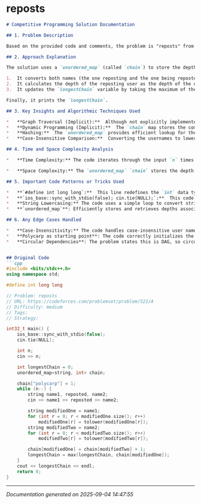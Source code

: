 # reposts

```markdown
# Competitive Programming Solution Documentation

## 1. Problem Description

Based on the provided code and comments, the problem is "reposts" from Codeforces (URL: https://codeforces.com/problemset/problem/522/A).  The problem describes a reposting chain where users repost content from other users. The goal is to determine the length of the longest chain of reposts originating from "polycarp".  The input consists of `n` lines, each representing a repost. Each line contains the name of the user reposting (name1), the word "reposted", and the name of the user whose content is being reposted (name2). All names are case-insensitive. The repost chain starts with "polycarp" at depth 1.

## 2. Approach Explanation

The solution uses a `unordered_map` (called `chain`) to store the depth of each user in the repost chain.  The code initializes the depth of "polycarp" to 1.  Then, it iterates through the input reposts. For each repost:

1.  It converts both names (the one reposting and the one being reposted) to lowercase to handle case-insensitive comparisons.
2.  It calculates the depth of the reposting user as the depth of the user being reposted plus 1.  This is `chain[modifiedOne] = chain[modifiedTwo] + 1;`.
3.  It updates the `longestChain` variable by taking the maximum of the current `longestChain` and the newly calculated depth.

Finally, it prints the `longestChain`.

## 3. Key Insights and Algorithmic Techniques Used

*   **Graph Traversal (Implicit):**  Although not explicitly implemented as a graph data structure, the problem can be viewed as a directed acyclic graph (DAG) where each user is a node and a repost relationship is a directed edge. The problem asks for the longest path from the node "polycarp". The solution utilizes a form of depth-first search (DFS) or topological sort implicitly to calculate the depth of each node relative to "polycarp."
*   **Dynamic Programming (Implicit):**  The `chain` map stores the computed depths of the users.  When a user's depth is calculated, it's stored and reused. This exhibits a dynamic programming approach where subproblem solutions (depths of reposters) are stored and reused to solve larger subproblems (depths of those reposting those reposters).  The solution uses a bottom-up approach, calculating the depth of users based on their re-posters.
*   **Hashing:**  The `unordered_map` provides efficient lookup for the depth of users, allowing for fast retrieval of the depth of the user being reposted. The average time complexity for insertion, lookup, and deletion in an `unordered_map` is O(1).
*   **Case-Insensitive Comparison:**  Converting the usernames to lowercase ensures correct depth calculation, even if the same user is named with different capitalization.

## 4. Time and Space Complexity Analysis

*   **Time Complexity:** The code iterates through the input `n` times. Within each iteration, the string conversion to lowercase takes O(L) time where L is the maximum length of the username. Accessing the unordered_map takes O(1) on average.  Therefore, the overall time complexity is O(n * L), where L is the maximum length of the user names.

*   **Space Complexity:** The `unordered_map` `chain` stores the depth of each user. In the worst case, all `n` reposts could involve distinct users. Therefore, the space complexity is O(n), where `n` is the number of reposts (which is also an upper bound on the number of distinct users).

## 5. Important Code Patterns or Tricks Used

*   **`#define int long long`:**  This line redefines the `int` data type to `long long`. This is a common practice in competitive programming to avoid integer overflow issues, especially when dealing with large numbers.
*   **`ios_base::sync_with_stdio(false); cin.tie(NULL);`:**  This code snippet optimizes input/output operations in C++.  It disables synchronization between C++ standard streams and the underlying C standard streams and unties `cin` from `cout`, leading to faster execution.
*   **String Lowercasing:** The code uses a simple loop to convert strings to lowercase to handle case-insensitive name comparisons.
*   **`unordered_map`**: Efficiently stores and retrieves depths associated with usernames.

## 6. Any Edge Cases Handled

*   **Case-Insensitivity:** The code handles case-insensitive user names by converting them to lowercase before using them as keys in the `unordered_map`.
*   **Polycarp as starting point**: The code correctly initializes the chain length of Polycarp to 1.
*   **Circular Dependencies**: The problem states this is DAG, so circular dependencies are assumed not present. This solution would loop infinitely if there were a circular repost chain.


## Original Code
```cpp
#include <bits/stdc++.h>
using namespace std;

#define int long long

// Problem: reposts
// URL: https://codeforces.com/problemset/problem/522/A
// Difficulty: medium
// Tags:
// Strategy:

int32_t main() {
    ios_base::sync_with_stdio(false);
    cin.tie(NULL);

    int n;
    cin >> n;

    int longestChain = 0;
    unordered_map<string, int> chain;

    chain["polycarp"] = 1;
    while (n--) {
        string name1, reposted, name2;
        cin >> name1 >> reposted >> name2;

        string modifiedOne = name1;
        for (int r = 0; r < modifiedOne.size(); r++)
            modifiedOne[r] = tolower(modifiedOne[r]);
        string modifiedTwo = name2;
        for (int r = 0; r < modifiedTwo.size(); r++)
            modifiedTwo[r] = tolower(modifiedTwo[r]);

        chain[modifiedOne] = chain[modifiedTwo] + 1;
        longestChain = max(longestChain, chain[modifiedOne]);
    }
    cout << longestChain << endl;
    return 0;
}
```

---
*Documentation generated on 2025-09-04 14:47:55*
